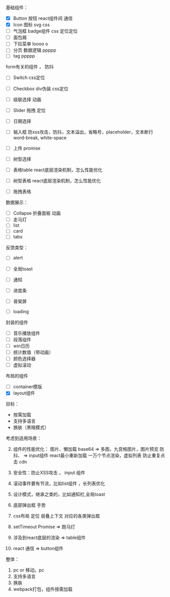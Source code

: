 基础组件：
- [x] Button 按钮 react组件间 通信
- [x] Icon 图标 svg css  
- [ ] 气泡框 badge组件 css 定位定位
- [ ] 面包屑
- [ ] 下拉菜单 loooo o
- [ ] 分页  数据逻辑  ppppp
- [ ] tag  ppppp

form有关的组件 ， 防抖

- [ ] Switch  css定位
- [ ] Checkbox  div伪装 css定位
- [ ] 级联选择  动画
- [ ] Slider 拖拽 定位
- [ ] 日期选择
- [ ] 输入框  防xss攻击，防抖，文本溢出，省略号，placeholder，文本断行 word-break, white-space
- [ ] 上传   promise
- [ ] 树型选择 


- [ ] 表格table react底层渲染机制，怎么性能优化
- [ ] 树型表格  react底层渲染机制，怎么性能优化
- [ ] 拖拽表格  

数据展示：

- [ ] Collapse 折叠面板  动画
- [ ] 走马灯
- [ ] list
- [ ] card
- [ ] tabs

反馈类型：
- [ ] alert
- [ ] 全局toast
- [ ] 通知
- [ ] 进度条
- [ ] 骨架屏
- [ ] loading 


封装的组件
- [ ] 音乐播放组件
- [ ] 段落组件
- [ ] win日历
- [ ] 统计数值（带动画）
- [ ] 颜色选择器
- [ ] 虚拟滚动

布局的组件
- [ ] container模版
- [x] layout组件

目标：

- 按需加载
- 支持多语言 
-  换肤（黑暗模式）

考虑到适用场景：

2. 组件的性能优化：
    图片、懒加载 base64  => 多图，九宫格图片，图片预览
    防抖、  => input组件
    react最小重新加载
    一万个节点渲染，虚拟列表
    防止重复点击
    cdn
    
    
3. 安全性：防止XSS攻击 ， input 组件
7. 滚动事件要有节流，比如list组件 ，长列表优化
8. 设计模式，继承之类的，比如通知栏,全局toast
9. 底部弹出框  手势
10. css布局 定位 层叠上下文 对应的各类弹出框
11. setTimeout Promise  => 跑马灯
12. 涉及到react底层的渲染 => table组件
13. react 通信 => button组件

整体：
1. pc or 移动。pc
5. 支持多语言
6. 换肤
7. webpack打包，组件按需加载
